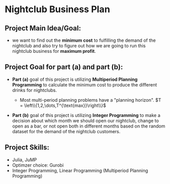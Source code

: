 # Nightclub Business Plan
## Project Main Idea/Goal:

* we want to find out the **minimum cost** to fulfilling the demand of the nightclub and also try to figure out how we are going to run this nightclub business for **maximum profit**.

## Project Goal for part (a) and part (b):

* **Part (a)** goal of this project is utilizing **Multiperiod Planning Programming** to calculate the minimum cost to produce the different drinks for nightclubs.
  * Most multi-period planning problems have a "planning horizon".  $T = \left\\{1,2,\dots,T^{\text{max}}\right\\}$
  
* **Part (b)** goal of this project is utilizing **Integer Programming** to make a decision about which month we should open our nightclub, change to open as a bar, or not open both in different months based on the random dataset for the demand of the nightclub customers.

## Project Skills:

* Julia, JuMP
* Optimzer choice: Gurobi
* Integer Programming, Linear Programming (Multiperiod Planning Programming)
